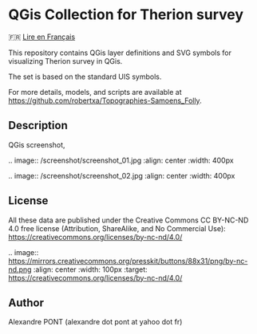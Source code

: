 QGis Collection for Therion survey
==================================

🇫🇷 [Lire en Français](./README.md)

This repository contains QGis layer definitions and SVG symbols for visualizing Therion survey in QGis.

The set is based on the standard UIS symbols.

For more details, models, and scripts are available at https://github.com/robertxa/Topographies-Samoens_Folly.

Description
-----------

QGis screenshot,

.. image:: /screenshot/screenshot_01.jpg
  :align: center
  :width: 400px

.. image:: /screenshot/screenshot_02.jpg
  :align: center
  :width: 400px


License
-------

All these data are published under the Creative Commons CC BY-NC-ND 4.0 free license (Attribution, ShareAlike, and No Commercial Use):
https://creativecommons.org/licenses/by-nc-nd/4.0/

.. image:: https://mirrors.creativecommons.org/presskit/buttons/88x31/png/by-nc-nd.png
  :align: center
  :width: 100px
  :target: https://creativecommons.org/licenses/by-nc-nd/4.0/

Author
------

Alexandre PONT (alexandre dot pont at yahoo dot fr)
